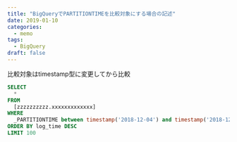 ```yaml
---
title: "BigQueryでPARTITIONTIMEを比較対象にする場合の記述"
date: 2019-01-10
categories:
  - memo
tags:
  - BigQuery
draft: false
---
```


比較対象はtimestamp型に変更してから比較

```sql
SELECT
  *
FROM
  [zzzzzzzzzz.xxxxxxxxxxxxx]
WHERE
  _PARTITIONTIME between timestamp('2018-12-04') and timestamp('2018-12-11')
ORDER BY log_time DESC
LIMIT 100
```
